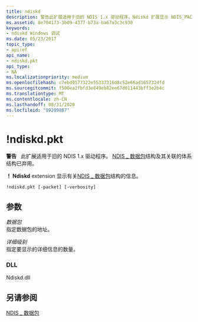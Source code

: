```yaml
---
title: ndiskd
description: 警告此扩展适用于旧的 NDIS 1.x 驱动程序。Ndiskd 扩展显示 NDIS_PACKET 结构的相关信息。
ms.assetid: 8e704173-3b09-4377-b73a-ba67a3c3c930
keywords:
- ndiskd Windows 调试
ms.date: 05/23/2017
topic_type:
- apiref
api_name:
- ndiskd.pkt
api_type:
- NA
ms.localizationpriority: medium
ms.openlocfilehash: c7ebd9577322e55337316d8c52e66ad165732dfd
ms.sourcegitcommit: f500ea2fbfd3e849eb82ee67d011443bff3e2b4c
ms.translationtype: MT
ms.contentlocale: zh-CN
ms.lasthandoff: 08/31/2020
ms.locfileid: "89209887"
---
```

# <a name="ndiskdpkt"></a>!ndiskd.pkt

**警告**   此扩展适用于旧的 NDIS 1.x 驱动程序。 [NDIS \_ 数据包](/previous-versions/windows/hardware/network/ff557086(v=vs.85))结构及其关联的体系结构已弃用。

**！ Ndiskd** extension 显示有关[NDIS \_ 数据包](/previous-versions/windows/hardware/network/ff557086(v=vs.85))结构的信息。

```console
!ndiskd.pkt [-packet] [-verbosity] 
```

## <a name="parameters"></a>参数

<span id="_______Packet______"></span><span id="_______packet______"></span><span id="_______PACKET______"></span>*数据包*   
指定数据包的地址。

<span id="_______Verbosity______"></span><span id="_______verbosity______"></span><span id="_______VERBOSITY______"></span>*详细级别*   
指定要显示的详细信息的数量。

### <a name="dll"></a>DLL

Ndiskd.dll

## <a name="see-also"></a>另请参阅

[NDIS \_ 数据包](/previous-versions/windows/hardware/network/ff557086(v=vs.85))